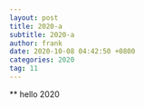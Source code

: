 ```yaml
---
layout: post
title: 2020-a
subtitle: 2020-a
author: frank
date: 2020-10-08 04:42:50 +0800
categories: 2020
tag: 11
---
```


** hello 2020
